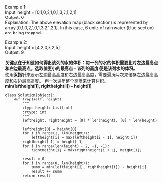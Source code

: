Example 1:  
Input: height = [0,1,0,2,1,0,1,3,2,1,2,1]  
Output: 6  
Explanation: The above elevation map (black section) is represented by array [0,1,0,2,1,0,1,3,2,1,2,1]. In this case, 6 units of rain water (blue section) are being trapped.  
  
Example 2:  
Input: height = [4,2,0,3,2,5]  
Output: 9  

**关键点在于知道如何得出该列的水的体积：每一列的水的体积需要比对左边最高点和右边最高点，选取值更小的最高点 - 该列的高度 便是该列水的体积。**  
使用**双指针**来表示左边最高高度和右边最高高度，需要遍历两次来储存左边最高高度和右边最高高度。 再一次遍历整个高度来计算体积。  
**min(leftheight[i], rightheight[i]) - height[i]**  


```
class Solution(object):
    def trap(self, height):
        """
        :type height: List[int]
        :rtype: int
        """
        leftheight, rightheight = [0] * len(height), [0] * len(height)

        leftheight[0] = height[0]
        for i in range(1, len(height)):
            leftheight[i] = max(leftheight[i - 1], height[i])
        rightheight[-1] = height[-1]
        for i in range(len(height) - 2, -1, -1):
            rightheight[i] = max(rightheight[i + 1], height[i])

        result = 0
        for i in range(0, len(height)):
            summ = min(leftheight[i], rightheight[i]) - height[i]
            result += summ
        return result
```


